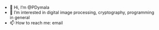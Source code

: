 - 👋 Hi, I’m @PDymala
- 👀 I’m interested in digital image processing, cryptography, programming in general
- 📫 How to reach me: email

<!---
PDymala/PDymala is a ✨ special ✨ repository because its `README.md` (this file) appears on your GitHub profile.
You can click the Preview link to take a look at your changes.
--->
